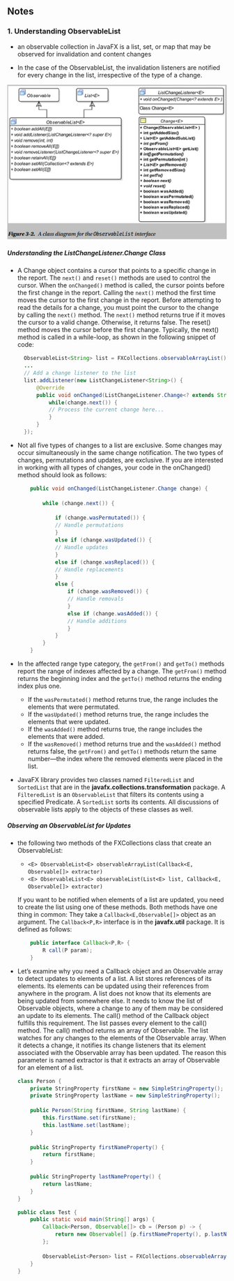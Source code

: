 ## Notes

### 1. Understanding ObservableList

* an observable collection in JavaFX is a list, set, or map that may be observed for invalidation and content changes

* In the case of the ObservableList, the invalidation listeners are notified for every change in the list, irrespective of the type of a change.

![ObservableList](../images/observablelist.png)

##### Understanding the ListChangeListener.Change Class

* A Change object contains a cursor that points to a specific change in the report. The ```next()``` and ```reset()``` methods are used to control the cursor. When the ```onChanged()``` method is called, the cursor points before the first change in the report. Calling the ```next()``` method the first time moves the cursor to the first change in the report. Before attempting to read the details for a change, you must point the cursor to the change by calling the ```next()``` method. The ```next()``` method returns true if it moves the cursor to a valid change. Otherwise, it returns false. The reset() method moves the cursor before the first change. Typically, the next() method is called in a while-loop, as shown in the following snippet of code:

    ```Java
      ObservableList<String> list = FXCollections.observableArrayList();
      ...
      // Add a change listener to the list
      list.addListener(new ListChangeListener<String>() {
          @Override
          public void onChanged(ListChangeListener.Change<? extends String> change) {
              while(change.next()) {
              // Process the current change here...
              }
          }
      });
    ```

* Not all five types of changes to a list are exclusive. Some changes may occur simultaneously in the same change notification. The two types of changes, permutations and updates, are exclusive. If you are interested in working with all types of changes, your code in the onChanged() method should look as follows:
    ```java
        public void onChanged(ListChangeListener.Change change) {

            while (change.next()) {

                if (change.wasPermutated()) {
                // Handle permutations
                }
                else if (change.wasUpdated()) {
                // Handle updates
                }
                else if (change.wasReplaced()) {
                // Handle replacements
                }
                else {
                    if (change.wasRemoved()) {
                    // Handle removals
                    }
                    else if (change.wasAdded()) {
                    // Handle additions
                    }
                }
            }
        }
    ```

* In the affected range type category, the ```getFrom()``` and ```getTo()``` methods report the range of indexes affected by a change. The ```getFrom()``` method returns the beginning index and the ```getTo()``` method returns the ending index plus one.
    * If the ```wasPermutated()``` method returns true, the range includes the elements that were permutated.
    * If the ```wasUpdated()``` method returns true, the range includes the elements that were updated.
    * If the ```wasAdded()``` method returns true, the range includes the elements that were added.
    * If the ```wasRemoved()``` method returns true and the ```wasAdded()``` method returns false, the ```getFrom()``` and ```getTo()``` methods return the same number—the index where the removed elements were placed in the list.


* JavaFX library provides two classes named ```FilteredList``` and ```SortedList``` that are in the __javafx.collections.transformation__ package. A ```FilteredList``` is an ```ObservableList``` that filters its contents using a specified Predicate. A ```SortedList``` sorts its contents. All discussions of observable lists apply to the objects of these classes as well.


##### Observing an ObservableList for Updates

* the following two methods of the FXCollections class that create an ObservableList:
    * ```<E> ObservableList<E> observableArrayList(Callback<E, Observable[]> extractor)```
    * ```<E> ObservableList<E> observableList(List<E> list, Callback<E, Observable[]> extractor)```

    If you want to be notified when elements of a list are updated, you need to create the list using one of these methods. Both methods have one thing in common: They take a ```Callback<E,Observable[]>``` object as an argument. The ```Callback<P,R>``` interface is in the __javafx.util__ package. It is defined as follows:
    ```java
        public interface Callback<P,R> {
            R call(P param);
        }
    ```

* Let’s examine why you need a Callback object and an Observable array to detect updates to elements of a list. A list stores references of its elements. Its elements can be updated using their references from anywhere in the program. A list does not know that its elements are being updated from somewhere else. It needs to know the list of Observable objects, where a change to any of them may be considered an update to its elements. The call() method of the Callback object fulfills this requirement. The list passes every element to the call() method. The call() method returns an array of Observable. The list watches for any changes to the elements of the Observable array. When it detects a change, it notifies its change listeners that its element associated with the Observable array has been updated. The reason this parameter is named extractor is that it extracts an array of Observable for an element of a list.
    ```java
    class Person {
        private StringProperty firstName = new SimpleStringProperty();
        private StringProperty lastName = new SimpleStringProperty();

        public Person(String firstName, String lastName) {
            this.firstName.set(firstName);
            this.lastName.set(lastName);
        }

        public StringProperty firstNameProperty() {
            return firstName;
        }

        public StringProperty lastNameProperty() {
            return lastName;
        }
    }
    ```
    ```java
    public class Test {
        public static void main(String[] args) {
            Callback<Person, Observable[]> cb = (Person p) -> {
                return new Observable[] {p.firstNameProperty(), p.lastNameProperty()};
            };

            ObservableList<Person> list = FXCollections.observableArrayList(cb);
        }
    }
    ```
